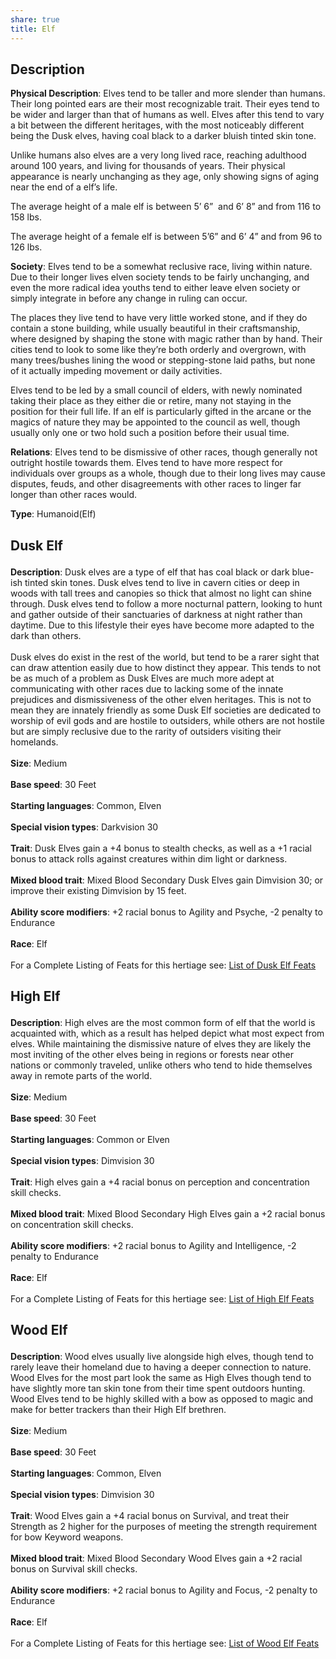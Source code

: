 ```yaml
---
share: true
title: Elf
---
```

## Description

**Physical Description**: Elves tend to be taller and more slender than humans. Their long pointed ears are their most recognizable trait. Their eyes tend to be wider and larger than that of humans as well. Elves after this tend to vary a bit between the different heritages, with the most noticeably different being the Dusk elves, having coal black to a darker bluish tinted skin tone.

Unlike humans also elves are a very long lived race, reaching adulthood around 100 years, and living for thousands of years. Their physical appearance is nearly unchanging as they age, only showing signs of aging near the end of a elf’s life.

The average height of a male elf is between 5’ 6”  and 6’ 8” and from 116 to 158 lbs.

The average height of a female elf is between 5’6” and 6’ 4” and from 96 to 126 lbs.

**Society**: Elves tend to be a somewhat reclusive race, living within nature. Due to their longer lives elven society tends to be fairly unchanging, and even the more radical idea youths tend to either leave elven society or simply integrate in before any change in ruling can occur.

The places they live tend to have very little worked stone, and if they do contain a stone building, while usually beautiful in their craftsmanship, where designed by shaping the stone with magic rather than by hand. Their cities tend to look to some like they’re both orderly and overgrown, with many trees/bushes lining the wood or stepping-stone laid paths, but none of it actually impeding movement or daily activities.

Elves tend to be led by a small council of elders, with newly nominated taking their place as they either die or retire, many not staying in the position for their full life. If an elf is particularly gifted in the arcane or the magics of nature they may be appointed to the council as well, though usually only one or two hold such a position before their usual time.

**Relations**: Elves tend to be dismissive of other races, though generally not outright hostile towards them. Elves tend to have more respect for individuals over groups as a whole, though due to their long lives may cause disputes, feuds, and other disagreements with other races to linger far longer than other races would.

**Type**: Humanoid(Elf)
<h2><span><p>Dusk Elf</p></span></h2><p><span><p><b>Description</b>:    Dusk elves are a type of elf that has coal black or dark blue-ish tinted skin tones. Dusk elves tend to live in cavern cities or deep in woods with tall trees and canopies so thick that almost no light can shine through. Dusk elves tend to follow a more nocturnal pattern, looking to hunt and gather outside of their sanctuaries of darkness at night rather than daytime. Due to this lifestyle their eyes have become more adapted to the dark than others.<br><br>Dusk elves do exist in the rest of the world, but tend to be a rarer sight that can draw attention easily due to how distinct they appear. This tends to not be as much of a problem as Dusk Elves are much more adept at communicating with other races due to lacking some of the innate prejudices and dismissiveness of the other elven heritages. This is not to mean they are innately friendly as some Dusk Elf societies are dedicated to worship of evil gods and are hostile to outsiders, while others are not hostile but are simply reclusive due to the rarity of outsiders  visiting their homelands.<br><br><b>Size</b>:    Medium<br><br><b>Base speed</b>:    30 Feet<br><br><b>Starting languages</b>:    Common, Elven<br><br><b>Special vision types</b>:    Darkvision 30<br><br><b>Trait</b>:    Dusk Elves gain a +4 bonus to stealth checks, as well as a +1 racial bonus to attack rolls against creatures within dim light or darkness.<br><br><b>Mixed blood trait</b>:    Mixed Blood Secondary Dusk Elves gain Dimvision 30; or improve their existing Dimvision by 15 feet.<br><br><b>Ability score modifiers</b>:    +2 racial bonus to Agility and Psyche, -2 penalty to Endurance<br><br><b>Race</b>:    Elf<br><br>For a Complete Listing of Feats for this hertiage see: <a data-tooltip-position="top" aria-label="List of Dusk Elf Feats" data-href="List of Dusk Elf Feats" href="List of Dusk Elf Feats" class="internal-link" target="_blank" rel="noopener">List of Dusk Elf Feats</a></p></span></p><h2><span><p>High Elf</p></span></h2><p><span><p><b>Description</b>:    High elves are the most common form of elf that the world is acquainted with, which as a result has helped depict what most expect from elves. While maintaining the dismissive nature of elves they are likely the most inviting of the other elves being in regions or forests near other nations or commonly traveled, unlike others who tend to hide themselves away in remote parts of the world.<br><br><b>Size</b>:    Medium<br><br><b>Base speed</b>:    30 Feet<br><br><b>Starting languages</b>:    Common or Elven<br><br><b>Special vision types</b>:    Dimvision 30<br><br><b>Trait</b>:    High elves gain a +4 racial bonus on perception and concentration skill checks.<br><br><b>Mixed blood trait</b>:    Mixed Blood Secondary High Elves gain a +2 racial bonus on concentration skill checks.<br><br><b>Ability score modifiers</b>:    +2 racial bonus to Agility and Intelligence, -2 penalty to Endurance<br><br><b>Race</b>:    Elf<br><br>For a Complete Listing of Feats for this hertiage see: <a data-tooltip-position="top" aria-label="List of High Elf Feats" data-href="List of High Elf Feats" href="List of High Elf Feats" class="internal-link" target="_blank" rel="noopener">List of High Elf Feats</a></p></span></p><h2><span><p>Wood Elf</p></span></h2><p><span><p><b>Description</b>:    Wood elves usually live alongside high elves, though tend to rarely leave their homeland due to having a deeper connection to nature. Wood Elves for the most part look the same as High Elves though tend to have slightly more tan skin tone from their time spent outdoors hunting. Wood Elves tend to be highly skilled with a bow as opposed to magic and make for better trackers than their High Elf brethren.<br><br><b>Size</b>:    Medium<br><br><b>Base speed</b>:    30 Feet<br><br><b>Starting languages</b>:    Common, Elven<br><br><b>Special vision types</b>:    Dimvision 30<br><br><b>Trait</b>:    Wood Elves gain a +4 racial bonus on Survival, and treat their Strength as 2 higher for the purposes of meeting the strength requirement for bow Keyword weapons.<br><br><b>Mixed blood trait</b>:    Mixed Blood Secondary Wood Elves gain a +2 racial bonus on Survival skill checks.<br><br><b>Ability score modifiers</b>:    +2 racial bonus to Agility and Focus, -2 penalty to Endurance<br><br><b>Race</b>:    Elf<br><br>For a Complete Listing of Feats for this hertiage see: <a data-tooltip-position="top" aria-label="List of Wood Elf Feats" data-href="List of Wood Elf Feats" href="List of Wood Elf Feats" class="internal-link" target="_blank" rel="noopener">List of Wood Elf Feats</a></p></span></p>
